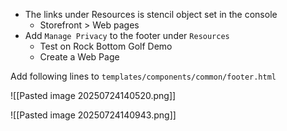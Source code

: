 - The links under Resources is stencil object set in the console 
	- Storefront > Web pages
- Add `Manage Privacy` to the footer under `Resources`
	- Test on Rock Bottom Golf Demo
	- Create a Web Page


Add following lines to `templates/components/common/footer.html`

![[Pasted image 20250724140520.png]]

![[Pasted image 20250724140943.png]]